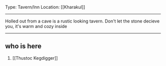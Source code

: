 Type: Tavern/Inn
Location: [[Kharakul]]

---

Holled out from a cave is a rustic looking tavern. Don't let the stone decieve you, it's warm and cozy inside

---

## who is here

1. [[Thustoc Kegdigger]]